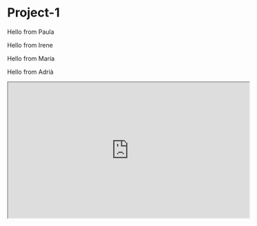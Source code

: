 # Project-1

Hello from Paula


Hello from Irene


Hello from María


Hello from Adrià 





<iframe width="560" height="315" src="https://www.youtube.com/watch?v=aQeIDhz-_eg">
</iframe>
